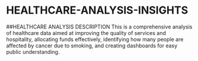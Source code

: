 # HEALTHCARE-ANALYSIS-INSIGHTS
##HEALTHCARE ANALYSIS DESCRIPTION
This is a comprehensive analysis of healthcare data aimed at improving the quality of services and hospitality, allocating funds effectively, identifying how many people are affected by cancer due to smoking, and creating dashboards for easy public understanding.
